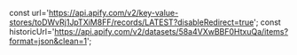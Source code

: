 const url='https://api.apify.com/v2/key-value-stores/toDWvRj1JpTXiM8FF/records/LATEST?disableRedirect=true';
const historicUrl='https://api.apify.com/v2/datasets/58a4VXwBBF0HtxuQa/items?format=json&clean=1';
